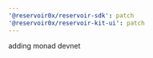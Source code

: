 ```yaml
---
'@reservoir0x/reservoir-sdk': patch
'@reservoir0x/reservoir-kit-ui': patch
---
```


adding monad devnet
